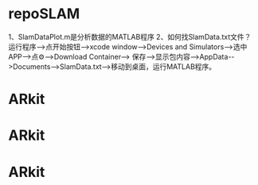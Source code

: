 # repoSLAM

1、SlamDataPlot.m是分析数据的MATLAB程序
2、如何找SlamData.txt文件？
运行程序-->点开始按钮-->xcode window-->Devices and Simulators-->选中APP-->点⚙-->Download Container-->
保存-->显示包内容-->AppData-->Documents-->SlamData.txt-->移动到桌面，运行MATLAB程序。

# ARkit
# ARkit
# ARkit
